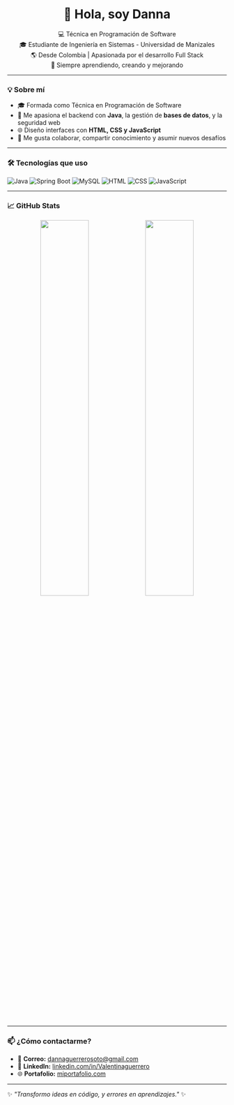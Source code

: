 <h1 align="center">👋 Hola, soy Danna</h1>

<p align="center">
  💻 Técnica en Programación de Software <br>
  🎓 Estudiante de Ingeniería en Sistemas - Universidad de Manizales <br>
  🌎 Desde Colombia | Apasionada por el desarrollo Full Stack <br>
  🚀 Siempre aprendiendo, creando y mejorando
</p>

---

### 💡 Sobre mí

- 🎓 Formada como Técnica en Programación de Software  
- 🧠 Me apasiona el backend con **Java**, la gestión de **bases de datos**, y la seguridad web  
- 🌐 Diseño interfaces con **HTML, CSS y JavaScript**  
- 🤝 Me gusta colaborar, compartir conocimiento y asumir nuevos desafíos  

---

### 🛠️ Tecnologías que uso

![Java](https://img.shields.io/badge/Java-ED8B00?style=for-the-badge&logo=java&logoColor=white)
![Spring Boot](https://img.shields.io/badge/SpringBoot-6DB33F?style=for-the-badge&logo=springboot&logoColor=white)
![MySQL](https://img.shields.io/badge/MySQL-005C84?style=for-the-badge&logo=mysql&logoColor=white)
![HTML](https://img.shields.io/badge/HTML-E44D26?style=for-the-badge&logo=html5&logoColor=white)
![CSS](https://img.shields.io/badge/CSS-264de4?style=for-the-badge&logo=css3&logoColor=white)
![JavaScript](https://img.shields.io/badge/JavaScript-F7DF1E?style=for-the-badge&logo=javascript&logoColor=black)

---

### 📈 GitHub Stats

<p align="center">
  <img src="https://github-readme-stats.vercel.app/api?username=Dannassotto&show_icons=true&theme=radical" width="47%" />
  <img src="https://github-readme-stats.vercel.app/api/top-langs/?username=Dannassotto&layout=compact&theme=radical" width="47%" />
</p>

---

### 📫 ¿Cómo contactarme?

- 📩 **Correo:** dannaguerrerosoto@gmail.com
- 💼 **LinkedIn:** [linkedin.com/in/Valentinaguerrero](https://www.linkedin.com/in/valentina-guerrero-4b3a39355/?trk=opento_sprofile_goalscard)  
- 🌐 **Portafolio:** [miportafolio.com](https://portafoliodannag.netlify.app/)

---

✨ _"Transformo ideas en código, y errores en aprendizajes."_ ✨
